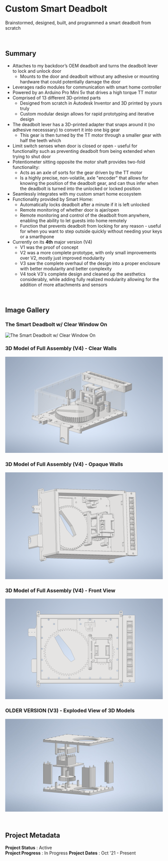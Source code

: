 # Custom Smart Deadbolt 

Brainstormed, designed, built, and programmed a smart deadbolt from scratch

<br>

## Summary
- Attaches to my backdoor’s OEM deadbolt and turns the deadbolt lever to lock and unlock door
  - Mounts to the door and deadbolt without any adhesive or mounting hardware that could potentially damage the door
- Leverages radio modules for communication with smart home controller 
- Powered by an Arduino Pro Mini 5v that drives a high torque TT motor 
- Comprised of 13 different 3D-printed parts
  - Designed from scratch in Autodesk Inventor and 3D printed by yours truly
  - Custom modular design allows for rapid prototyping and iterative design 
- The deadbolt lever has a 3D-printed adapter that snaps around it (no adhesive necesssary) to convert it into one big gear 
  - This gear is then turned by the TT motor through a smaller gear with half the teeth which  
- Limit switch senses when door is closed or open - useful for functionality such as preventing deadbolt from being extended when trying to shut door
- Potentiometer sitting opposite the motor shaft provides two-fold functionality: 
  - Acts as an axle of sorts for the gear driven by the TT motor
  - Is a highly precise, non-volatile, axle "encoder" that allows for knowing the position of the deadbolt gear, and can thus infer when the deadbolt is turned into the unlocked or locked position
- Seamlessly integrates with my custom smart home ecosystem
- Functionality provided by Smart Home:
  - Automatically locks deadbolt after a minute if it is left unlocked
  - Remote monitoring of whether door is ajar/open
  - Remote monitoring and control of the deadbolt from anywhere, enabling the ability to let guests into home remotely
  - Function that prevents deadbolt from locking for any reason - useful for when you want to step outside quickly without needing your keys or a smarthpone 
- Currently on its **4th** major version (V4)
  - V1 was the proof of concept
  - V2 was a more complete prototype, with only small improvements over V2, mostly just improved modularity 
  - V3 saw the complete overhaul of the design into a proper enclosure with better modularity and better complexity
  - V4 took V3's complete design and cleaned up the aesthetics considerably, while adding fully realized modularity allowing for the addition of more attachments and sensors
  

<br>

## Image Gallery



### The Smart Deadbolt w/ Clear Window On
![The Smart Deadbolt w/ Clear Window On](https://github.com/a-dubs/smart-deadbolt/blob/master/image_gallery/v4/smart_deadbolt_picture.jpg)
<br>


### 3D Model of Full Assembly (V4) - Clear Walls
![3D Model of Full Assembly (V4) - Clear Walls](https://github.com/a-dubs/smart-deadbolt/blob/master/image_gallery/v4/angle_view_clear_walls.png)
<br>

### 3D Model of Full Assembly (V4) - Opaque Walls
![3D Model of Full Assembly (V4) - Opaque Walls](https://github.com/a-dubs/smart-deadbolt/blob/master/image_gallery/v4/angle_view_with_walls.png)
<br>

### 3D Model of Full Assembly (V4) - Front View
![3D Model of Full Assembly (V4) - Front View](https://github.com/a-dubs/smart-deadbolt/blob/master/image_gallery/v4/front_view.png)
<br>

### OLDER VERSION (V3) - Exploded View of 3D Models 
![OLDER VERSION (V3) - Exploded View of 3D Models](https://github.com/a-dubs/smart-deadbolt/blob/master/image_gallery/v3/full_assembly_expanded_1.jpg)
<br>

<!--### Assembly of 3D Printed Components
![assembly of 3d printed components](https://github.com/a-dubs/smart-deadbolt/blob/master/image_gallery/full_assembly_1.jpg)

<br>

### Assembly of 3D Printed Components
![assembly of 3d printed components](https://github.com/a-dubs/smart-deadbolt/blob/master/image_gallery/full_assembly_2.jpg)

<br>

### View w/ Clear Sides
![view with clear sides](https://github.com/a-dubs/smart-deadbolt/blob/master/image_gallery/full_assembly_clear_sides_1.jpg)

<br>

### Exploded View
![exploded view](https://github.com/a-dubs/smart-deadbolt/blob/master/image_gallery/full_assembly_expanded_1.jpg)

<br>

### Exploded View w/ Clear Sides & Bottom
![exploded view with clears sides and bottom](https://github.com/a-dubs/smart-deadbolt/blob/master/image_gallery/full_assembly_expanded_2.jpg)

<br> -->


<br>

## Project Metadata

**Project Status** : Active  
**Project Progress** : In Progress
**Project Dates** : Oct '21 - Present

<!-- portfolio.alecwarren.com position priority = 9 (-1 is lowest, 0 is default, 10 is highest) -->
